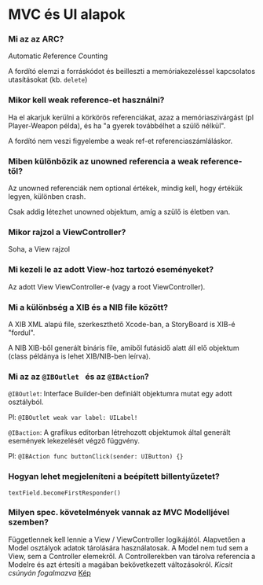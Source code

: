 #  MVC és UI alapok

### Mi az az ARC?
*A*utomatic *R*eference *C*ounting

A fordító elemzi a forráskódot és beilleszti a memóriakezeléssel kapcsolatos utasításokat (kb. `delete`)

### Mikor kell weak reference-et használni?
Ha el akarjuk kerülni a körkörös referenciákat, azaz a memóriaszivárgást (pl Player-Weapon példa), és ha "a gyerek továbbélhet a szülő nélkül".

A fordító nem veszi figyelembe a weak ref-et referenciaszámláláskor.

### Miben különbözik az unowned referencia a weak reference-től?
Az unowned referenciák nem optional értékek, mindig kell, hogy értékük legyen, különben crash.

Csak addig létezhet unowned objektum, amíg a szülő is életben van.

### Mikor rajzol a ViewController?
Soha, a View rajzol

### Mi kezeli le az adott View-hoz tartozó eseményeket?
Az adott View ViewController-e (vagy a root ViewController).

### Mi a különbség a XIB és a NIB file között?
A XIB XML alapú file, szerkeszthető Xcode-ban, a StoryBoard is XIB-é "fordul".

A NIB XIB-ből generált bináris file, amiből futásidő alatt áll elő objektum (class példánya is lehet XIB/NIB-ben leírva).

### Mi az az `@IBOutlet ` és az `@IBAction`?
`@IBOutlet`: Interface Builder-ben definiált objektumra mutat egy adott osztályból.

Pl: `@IBOutlet weak var label: UILabel!`

`@IBaction`: A grafikus editorban létrehozott objektumok által generált események lekezelését végző függvény.

Pl: `@IBAction func buttonClick(sender: UIButton) {}`

### Hogyan lehet megjeleníteni a beépített billentyűzetet?
`textField.becomeFirstResponder()`

### Milyen spec. követelmények vannak az MVC Modelljével szemben?
Függetlennek kell lennie a View / ViewController logikájától.
Alapvetően a Model osztályok adatok tárolására használatosak. A Model nem tud sem a View, sem a Controller elemekről. A Controllerekben van tárolva referencia a Modelre és azt értesíti a magában bekövetkezett változásokról. *Kicsit csúnyán fogalmazva* [Kép](https://cdn-images-1.medium.com/max/800/1*PkWjDU0jqGJOB972cMsrnA.png)
